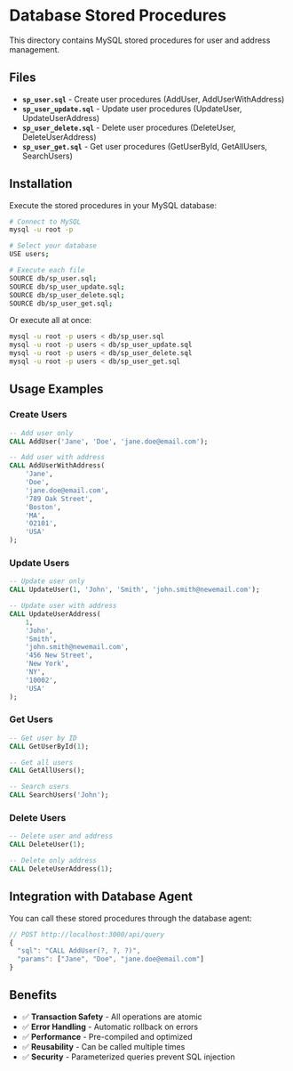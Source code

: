 # Database Stored Procedures

This directory contains MySQL stored procedures for user and address management.

## Files

- **`sp_user.sql`** - Create user procedures (AddUser, AddUserWithAddress)
- **`sp_user_update.sql`** - Update user procedures (UpdateUser, UpdateUserAddress)
- **`sp_user_delete.sql`** - Delete user procedures (DeleteUser, DeleteUserAddress)
- **`sp_user_get.sql`** - Get user procedures (GetUserById, GetAllUsers, SearchUsers)

## Installation

Execute the stored procedures in your MySQL database:

```bash
# Connect to MySQL
mysql -u root -p

# Select your database
USE users;

# Execute each file
SOURCE db/sp_user.sql;
SOURCE db/sp_user_update.sql;
SOURCE db/sp_user_delete.sql;
SOURCE db/sp_user_get.sql;
```

Or execute all at once:
```bash
mysql -u root -p users < db/sp_user.sql
mysql -u root -p users < db/sp_user_update.sql
mysql -u root -p users < db/sp_user_delete.sql
mysql -u root -p users < db/sp_user_get.sql
```

## Usage Examples

### Create Users
```sql
-- Add user only
CALL AddUser('Jane', 'Doe', 'jane.doe@email.com');

-- Add user with address
CALL AddUserWithAddress(
    'Jane', 
    'Doe', 
    'jane.doe@email.com',
    '789 Oak Street',
    'Boston',
    'MA',
    '02101',
    'USA'
);
```

### Update Users
```sql
-- Update user only
CALL UpdateUser(1, 'John', 'Smith', 'john.smith@newemail.com');

-- Update user with address
CALL UpdateUserAddress(
    1,
    'John', 
    'Smith', 
    'john.smith@newemail.com',
    '456 New Street',
    'New York',
    'NY',
    '10002',
    'USA'
);
```

### Get Users
```sql
-- Get user by ID
CALL GetUserById(1);

-- Get all users
CALL GetAllUsers();

-- Search users
CALL SearchUsers('John');
```

### Delete Users
```sql
-- Delete user and address
CALL DeleteUser(1);

-- Delete only address
CALL DeleteUserAddress(1);
```

## Integration with Database Agent

You can call these stored procedures through the database agent:

```javascript
// POST http://localhost:3000/api/query
{
  "sql": "CALL AddUser(?, ?, ?)",
  "params": ["Jane", "Doe", "jane.doe@email.com"]
}
```

## Benefits

- ✅ **Transaction Safety** - All operations are atomic
- ✅ **Error Handling** - Automatic rollback on errors
- ✅ **Performance** - Pre-compiled and optimized
- ✅ **Reusability** - Can be called multiple times
- ✅ **Security** - Parameterized queries prevent SQL injection

